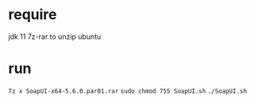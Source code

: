 # require
jdk 11
7z-rar to unzip
ubuntu
# run
`7z x SoapUI-x64-5.6.0.par01.rar`
`sudo chmod 755 SoapUI.sh`
`./SoapUI.sh`